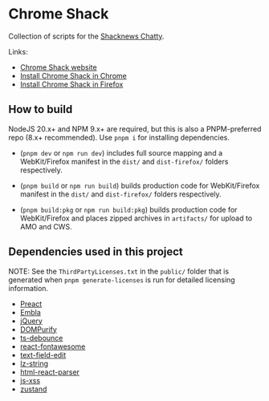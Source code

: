 # Chrome Shack

Collection of scripts for the [Shacknews Chatty](https://www.shacknews.com/chatty).

Links:

- [Chrome Shack website](http://adam.hughes.cc/shack/chromeshack/)
- [Install Chrome Shack in Chrome](https://chrome.google.com/webstore/detail/chrome-shack/mcnpepegfcikofcogenpncheiohblnpp?hl=en)
- [Install Chrome Shack in Firefox](https://addons.mozilla.org/en-US/firefox/addon/chromeshack/)

## How to build

NodeJS 20.x+ and NPM 9.x+ are required, but this is also a PNPM-preferred repo (8.x+ recommended). Use `pnpm i` for installing dependencies.

- (`pnpm dev` or `npm run dev`) includes full source mapping and a WebKit/Firefox manifest in the `dist/` and `dist-firefox/` folders respectively.

- (`pnpm build` or `npm run build`) builds production code for WebKit/Firefox manifest in the `dist/` and `dist-firefox/` folders respectively.

- (`pnpm build:pkg` or `npm run build:pkg`) builds production code for WebKit/Firefox and places zipped archives in `artifacts/` for upload to AMO and CWS.

## Dependencies used in this project

NOTE: See the `ThirdPartyLicenses.txt` in the `public/` folder that is generated when `pnpm generate-licenses` is run for detailed licensing information.

- [Preact](https://github.com/preactjs/preact)
- [Embla](https://github.com/davidcetinkaya/embla-carousel)
- [jQuery](https://github.com/jquery/jquery)
- [DOMPurify](https://github.com/cure53/DOMPurify)
- [ts-debounce](https://github.com/chodorowicz/ts-debounce)
- [react-fontawesome](https://github.com/FortAwesome/react-fontawesome)
- [text-field-edit](https://github.com/fregante/text-field-edit)
- [lz-string](https://github.com/pieroxy/lz-string)
- [html-react-parser](https://github.com/remarkablemark/html-react-parser)
- [js-xss](https://github.com/leizongmin/js-xss)
- [zustand](https://github.com/pmndrs/zustand)

